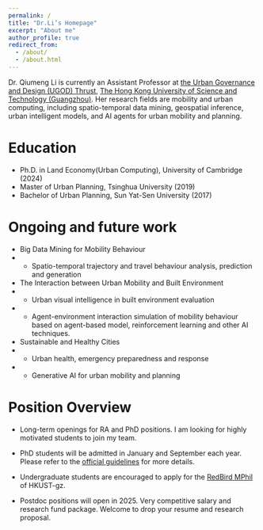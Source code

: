 ```yaml
---
permalink: /
title: "Dr.Li’s Homepage"
excerpt: "About me"
author_profile: true
redirect_from: 
  - /about/
  - /about.html
---
```


Dr. Qiumeng Li is currently an Assistant Professor at [the Urban Governance and Design (UGOD) Thrust](https://soch.hkust-gz.edu.cn/academics/ugod/), [The Hong Kong University of Science and Technology (Guangzhou)](https://www.hkust-gz.edu.cn/). Her research fields are mobility and urban computing, including spatio-temporal data mining, geospatial inference, urban intelligent models, and AI agents for urban mobility and planning.  

Education
======
* Ph.D. in Land Economy(Urban Computing), University of Cambridge (2024)
* Master of Urban Planning, Tsinghua University (2019)
* Bachelor of Urban Planning, Sun Yat-Sen University (2017)


Ongoing and future work 
======
* Big Data Mining for Mobility Behaviour
* * Spatio-temporal trajectory and travel behaviour analysis, prediction and generation
* The Interaction between Urban Mobility and Built Environment
* * Urban visual intelligence in built environment evaluation 
* * Agent-environment interaction simulation of mobility behaviour based on agent-based model, reinforcement learning and other AI techniques.
* Sustainable and Healthy Cities 
* * Urban health, emergency preparedness and response
* * Generative AI for urban mobility and planning

Position Overview
======

* Long-term openings for RA and PhD positions. I am looking for highly motivated students to join my team. 

* PhD students will be admitted in January and September each year. Please refer to the [official guidelines](https://fytgs.hkust-gz.edu.cn/admissions) for more details.
* Undergraduate students are encouraged to apply for the [RedBird MPhil](https://www.hkust-gz.edu.cn/academics/teaching-and-learning-innovation/red-bird-mphil-program/) of HKUST-gz.
* Postdoc positions will open in 2025. Very competitive salary and research fund package. Welcome to drop your resume and research proposal.
